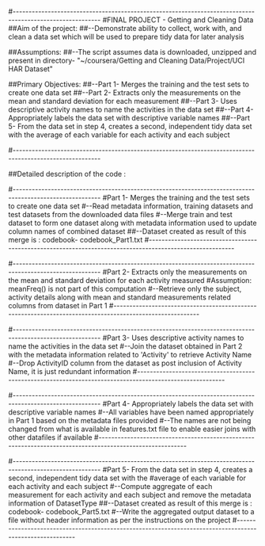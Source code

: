 #---------------------------------------------------------------------------------------------------------
#FINAL PROJECT - Getting and Cleaning Data 
##Aim of the project:
##--Demonstrate ability to collect, work with, and clean a data set which will be used to prepare tidy data for later analysis

##Assumptions:
##--The script assumes data is downloaded, unzipped and present in directory- "~/coursera/Getting and Cleaning Data/Project/UCI HAR Dataset"

##Primary Objectives:
##--Part 1- Merges the training and the test sets to create one data set
##--Part 2- Extracts only the measurements on the mean and standard deviation for each measurement
##--Part 3- Uses descriptive activity names to name the activities in the data set
##--Part 4- Appropriately labels the data set with descriptive variable names
##--Part 5- From the data set in step 4, creates a second, independent tidy data set with the average of each variable for each activity and each subject

#---------------------------------------------------------------------------------------------------------


##Detailed description of the code :

#---------------------------------------------------------------------------------------------------------
#Part 1- Merges the training and the test sets to create one data set
#--Read metadata information, training datasets and test datasets from the downloaded data files
#--Merge train and test dataset to form one dataset along with metadata information used to update column names of combined dataset
##--Dataset created as result of this merge is : codebook- codebook_Part1.txt
#---------------------------------------------------------------------------------------------------------


#---------------------------------------------------------------------------------------------------------
#Part 2- Extracts only the measurements on the mean and standard deviation for each activity measured
#Assumption: meanFreq() is not part of this computation
#--Retrieve only the subject, activity details along with mean and standard measurements related columns from dataset in Part 1
#---------------------------------------------------------------------------------------------------------


#---------------------------------------------------------------------------------------------------------
#Part 3- Uses descriptive activity names to name the activities in the data set
#--Join the dataset obtained in Part 2 with the metadata information related to 'Activity' to retrieve Activity Name 
#--Drop ActivityID column from the dataset as post inclusion of Activity Name, it is just redundant information 
#---------------------------------------------------------------------------------------------------------


#---------------------------------------------------------------------------------------------------------
#Part 4- Appropriately labels the data set with descriptive variable names
#--All variables have been named appropriately in Part 1 based on the metadata files provided
#--The names are not being changed from what is available in features.txt file to enable easier joins with other datafiles if available
#---------------------------------------------------------------------------------------------------------


#---------------------------------------------------------------------------------------------------------
#Part 5- From the data set in step 4, creates a second, independent tidy data set with the 
#average of each variable for each activity and each subject
#--Compute aggregate of each measurement for each activity and each subject and remove the metadata information of DatasetType
##--Dataset created as result of this merge is : codebook- codebook_Part5.txt
#--Write the aggregated output dataset to a file without header information as per the instructions on the project
#---------------------------------------------------------------------------------------------------------
 
